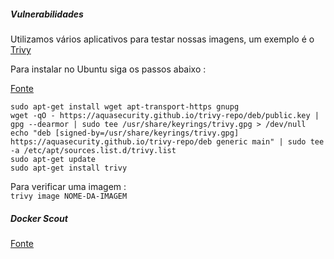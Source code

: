 ##### Vulnerabilidades

Utilizamos vários aplicativos para testar nossas imagens, um exemplo é o [Trivy](https://trivy.dev/)

Para instalar no Ubuntu siga os passos abaixo :

[Fonte](https://aquasecurity.github.io/trivy/v0.56/getting-started/installation/)


```
sudo apt-get install wget apt-transport-https gnupg
wget -qO - https://aquasecurity.github.io/trivy-repo/deb/public.key | gpg --dearmor | sudo tee /usr/share/keyrings/trivy.gpg > /dev/null
echo "deb [signed-by=/usr/share/keyrings/trivy.gpg] https://aquasecurity.github.io/trivy-repo/deb generic main" | sudo tee -a /etc/apt/sources.list.d/trivy.list
sudo apt-get update
sudo apt-get install trivy
```

Para verificar uma imagem : <br>
``` trivy image NOME-DA-IMAGEM ```


##### Docker Scout

[Fonte](https://docs.docker.com/scout/quickstart/)